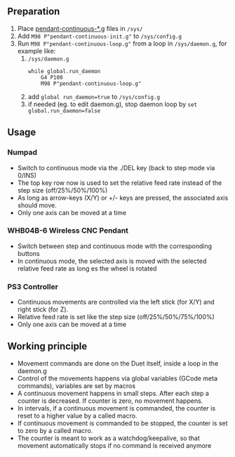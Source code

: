 ## Preparation
1. Place [pendant-continuous-*.g](macros/) files in `/sys/`
2. Add `M98 P"pendant-continuous-init.g"` to `/sys/config.g`
3. Run `M98 P"pendant-continuous-loop.g"` from a loop in `/sys/daemon.g`, for example like:
   1. `/sys/daemon.g`
      ```
      while global.run_daemon
          G4 P100
          M98 P"pendant-continuous-loop.g"
      ```
   2. add `global run_daemon=true` to `/sys/config.g`
   3. if needed (eg. to edit daemon.g), stop daemon loop by `set global.run_daemon=false`

## Usage
### Numpad
* Switch to continuous mode via the ./DEL key (back to step mode via 0/INS)
* The top key row now is used to set the relative feed rate instead of the step size (off/25%/50%/100%)
* As long as arrow-keys (X/Y) or +/- keys are pressed, the associated axis should move.
* Only one axis can be moved at a time

### WHB04B-6 Wireless CNC Pendant
* Switch between step and continuous mode with the corresponding buttons
* In continuous mode, the selected axis is moved with the selected relative feed rate as long es the wheel is rotated

### PS3 Controller
* Continuous movements are controlled via the left stick (for X/Y) and right stick (for Z).
* Relative feed rate is set like the step size (off/25%/50%/75%/100%)
* Only one axis can be moved at a time

## Working principle
* Movement commands are done on the Duet itself, inside a loop in the daemon.g
* Control of the movements happens via global variables (GCode meta commands), variables are set by macros
* A continuous movement happens in small steps. After each step a counter is decreased. If counter is zero, no movement happens.
* In intervals, if a continuous movement is commanded, the counter is reset to a higher value by a called macro.
* If continuous movement is commanded to be stopped, the counter is set to zero by a called macro.
* The counter is meant to work as a watchdog/keepalive, so that movement automatically stops if no command is received anymore

